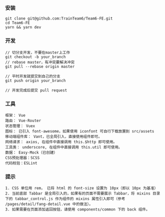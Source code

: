 
### 安装

    git clone git@github.com:TrainTeam6/Team6-FE.git
    cd Team6-FE
    yarn && yarn dev

### 开发

    // 切分支开发，不要在master上工作
    git checkout -b your_branch
    // rebase master，有冲突要解决冲突
    git pull --rebase origin master

    // 平时开发就提交到自己的分支
    git push origin your_branch

    // 开发完成后提交 pull request


### 工具

    框架： Vue
    路由： Vue-Router
    状态管理： Vuex
    图标： 已引入 font-awesome，如果使用 iconfont 可自行下载放置到 src/assets
    移动端组件库： Vant，已全局引入，直接使用组件即可。
    网络请求： axios, 在组件中直接调用 this.$http 即可使用。
    工具类： underscore, 在组件中直接调用 this.util 即可使用。
    数据： Easy-Mock（已创建）
    CSS预处理器：SCSS
    代码校验：ESLint

### 提示

    1. CSS 单位用 rem， 已将 html 的 font-size 设置为 10px（即以 10px 为基准）
    2. 当前底部 Tabbar 是全局引入的，如果有的页面不需要展示 Tabbar，将 mixins 目录下的 tabbar_control.js 作为组件的 mixins 属性引入即可（参考 /pages/detail/fang-detail.vue 中的做法）。
    3. 如果需要在页面添加返回按钮，请使用 components/common 下的 back 组件。


